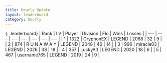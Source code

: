 ```yaml
---
title: Hourly Update
layout: leaderboard
category: hourly
---
```


{: .leaderboard}
| Rank | LV | Player | Division | Elo | Wins | Losses |
| --- | --- | --- | --- | --- | --- | --- |
| <span data-change="1">1</span> | 1322 | <span title="ID: 315148">GryphonEX</span> | LEGEND | <span data-change="0">2068</span> | <span data-change="0">32</span> | <span data-change="0">9</span> |
| <span data-change="-1">2</span> | 874 | <span title="ID: 66144">R U N A W A Y</span> | LEGEND | <span data-change="-23">2048</span> | <span data-change="5">46</span> | <span data-change="5">14</span> |
| <span data-change="2">3</span> | 996 | <span title="ID: 416373">miracle03</span> | LEGEND | <span data-change="12">2026</span> | <span data-change="2">38</span> | <span data-change="0">18</span> |
| <span data-change="-1">4</span> | 357 | <span title="ID: 512212">LuckyAlt</span> | LEGEND | <span data-change="0">2020</span> | <span data-change="0">18</span> | <span data-change="0">6</span> |
| <span data-change="4">5</span> | 467 | <span title="ID: 188640">username765</span> | LEGEND | <span data-change="11">2019</span> | <span data-change="1">24</span> | <span data-change="0">9</span> |